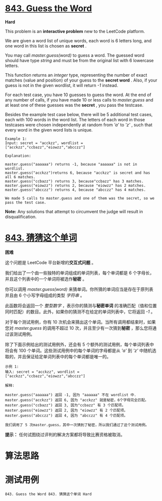 # [843. Guess the Word][enTitle]

**Hard**

This problem is an **interactive problem**  new to the LeetCode platform.

We are given a word list of unique words, each word is 6 letters long, and one word in this list is chosen as **secret** .

You may call  *master.guess(word)*  to guess a word. The guessed word should have type  *string*  and must be from the original list with 6 lowercase letters.

This function returns an  *integer*  type, representing the number of exact matches (value and position) of your guess to the **secret word** . Also, if your guess is not in the given wordlist, it will return  *-1*  instead.

For each test case, you have 10 guesses to guess the word. At the end of any number of calls, if you have made 10 or less calls to  *master.guess*  and at least one of these guesses was the **secret** , you pass the testcase.

Besides the example test case below, there will be 5 additional test cases, each with 100 words in the word list. The letters of each word in those testcases were chosen independently at random from  *'a'*  to  *'z'* , such that every word in the given word lists is unique.

```
Example 1:
Input: secret = "acckzz", wordlist = ["acckzz","ccbazz","eiowzz","abcczz"]

Explanation:

master.guess("aaaaaa") returns -1, because "aaaaaa" is not in wordlist.
master.guess("acckzz")returns 6, because "acckzz" is secret and has all 6 matches.
master.guess("ccbazz") returns 3, because"ccbazz" has 3 matches.
master.guess("eiowzz") returns 2, because "eiowzz" has 2 matches.
master.guess("abcczz") returns 4, because "abcczz" has 4 matches.

We made 5 calls to master.guess and one of them was the secret, so we pass the test case.

```

**Note:**  Any solutions that attempt to circumvent the judge will result in disqualification.


# [843. 猜猜这个单词][cnTitle]

**困难**

这个问题是 LeetCode 平台新增的**交互式问题** 。

我们给出了一个由一些独特的单词组成的单词列表，每个单词都是 6 个字母长，并且这个列表中的一个单词将被选作**秘密** 。

你可以调用  *master.guess(word)*  来猜单词。你所猜的单词应当是存在于原列表并且由 6 个小写字母组成的类型 *字符串* 。

此函数将会返回一个 *整型数字* ，表示你的猜测与**秘密单词** 的准确匹配（值和位置同时匹配）的数目。此外，如果你的猜测不在给定的单词列表中，它将返回  *-1* 。

对于每个测试用例，你有 10 次机会来猜出这个单词。当所有调用都结束时，如果您对  *master.guess*  的调用不超过 10 次，并且至少有一次猜到**秘密** ，那么您将通过该测试用例。

除了下面示例给出的测试用例外，还会有 5 个额外的测试用例，每个单词列表中将会有 100 个单词。这些测试用例中的每个单词的字母都是从  *'a'*  到  *'z'*  中随机选取的，并且保证给定单词列表中的每个单词都是唯一的。

```
示例 1:
输入: secret = "acckzz", wordlist = ["acckzz","ccbazz","eiowzz","abcczz"]

解释:

master.guess("aaaaaa") 返回 -1, 因为 "aaaaaa" 不在 wordlist 中.
master.guess("acckzz") 返回 6, 因为 "acckzz" 就是秘密，6个字母完全匹配。
master.guess("ccbazz") 返回 3, 因为"ccbazz" 有 3 个匹配项。
master.guess("eiowzz") 返回 2, 因为 "eiowzz" 有 2 个匹配项。
master.guess("abcczz") 返回 4, 因为 "abcczz" 有 4 个匹配项。

我们调用了 5 次master.guess，其中一次猜到了秘密，所以我们通过了这个测试用例。

```

**提示：** 任何试图绕过评判的解决方案都将导致比赛资格被取消。




# 算法思路

# 测试用例
```
843. Guess the Word 843. 猜猜这个单词 Hard
```

[enTitle]: https://leetcode.com/problems/guess-the-word/
[cnTitle]: https://leetcode-cn.com/problems/guess-the-word/
